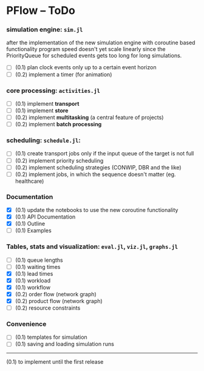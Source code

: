 # PFlow – ToDo

### simulation engine: `sim.jl`

after the implementation of the new simulation engine with coroutine based
functionality program speed doesn't yet scale linearly since the PriorityQueue
for scheduled events gets too long for long simulations.

- [ ] (0.1) plan clock events only up to a certain event horizon
- [ ] (0.2) implement a timer (for animation)

### core processing: `activities.jl`

- [ ] (0.1) implement **transport**
- [ ] (0.1) implement **store**
- [ ] (0.2) implement **multitasking** (a central feature of projects)
- [ ] (0.2) implement **batch processing**

### scheduling: `schedule.jl`:

- [ ] (0.1) create transport jobs only if the input queue of the target is not full
- [ ] (0.2) implement priority scheduling
- [ ] (0.2) implement scheduling strategies (CONWIP, DBR and the like)
- [ ] (0.2) implement jobs, in which the sequence doesn't matter (eg. healthcare)

### Documentation

- [x] (0.1) update the notebooks to use the new coroutine functionality
- [x] (0.1) API Documentation
- [x] (0.1) Outline
- [ ] (0.1) Examples

### Tables, stats and visualization: `eval.jl`, `viz.jl`, `graphs.jl`

- [ ] (0.1) queue lengths
- [ ] (0.1) waiting times
- [x] (0.1) lead times
- [x] (0.1) workload
- [x] (0.1) workflow
- [x] (0.2) order flow (network graph)
- [x] (0.2) product flow (network graph)
- [ ] (0.2) resource constraints

### Convenience

- [ ] (0.1) templates for simulation
- [ ] (0.1) saving and loading simulation runs

-------------------------
(0.1) to implement until the first release
